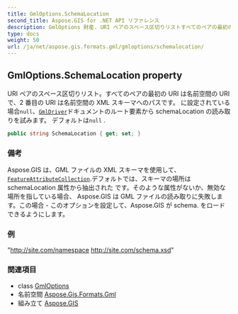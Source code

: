 ```yaml
---
title: GmlOptions.SchemaLocation
second_title: Aspose.GIS for .NET API リファレンス
description: GmlOptions 財産. URI ペアのスペース区切りリストすべてのペアの最初の URI は名前空間の URI で2 番目の URI は名前空間の XML スキーマへのパスです に設定されている場合nullGmlDriverドキュメントのルート要素から schemaLocation の読み取りを試みます デフォルトはnull .
type: docs
weight: 50
url: /ja/net/aspose.gis.formats.gml/gmloptions/schemalocation/
---
```

## GmlOptions.SchemaLocation property

URI ペアのスペース区切りリスト。すべてのペアの最初の URI は名前空間の URI で、2 番目の URI は名前空間の XML スキーマへのパスです。 に設定されている場合`null`、[`GmlDriver`](../../gmldriver/)ドキュメントのルート要素から schemaLocation の読み取りを試みます。 デフォルトは`null` .

```csharp
public string SchemaLocation { get; set; }
```

### 備考

Aspose.GIS は、GML ファイルの XML スキーマを使用して、[`FeatureAttributeCollection`](../../../aspose.gis/featureattributecollection/).デフォルトでは、スキーマの場所は schemaLocation 属性から抽出された です。そのような属性がないか、無効な場所を指している場合、 Aspose.GIS は GML ファイルの読み取りに失敗します。この場合 - このオプションを設定して、Aspose.GIS が schema. をロードできるようにします。

### 例

"http://site.com/namespace http://site.com/schema.xsd"

### 関連項目

* class [GmlOptions](../)
* 名前空間 [Aspose.Gis.Formats.Gml](../../gmloptions/)
* 組み立て [Aspose.GIS](../../../)


